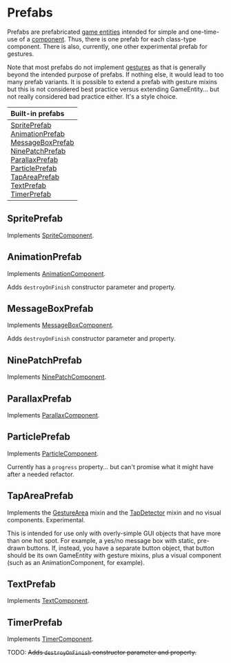 # Prefabs

Prefabs are prefabricated [game entities](game_entity.md) intended for simple and one-time-use of a [component](components.md).  Thus, there is one prefab for each class-type component.  There is also, currently, one other experimental prefab for gestures.

Note that most prefabs do not implement [gestures](input.md) as that is generally beyond the intended purpose of prefabs.  If nothing else, it would lead to too many prefab variants.
It is possible to extend a prefab with gesture mixins but this is not
considered best practice versus extending GameEntity...
but not really considered bad practice either.  It's a style choice.

| Built-in prefabs |
| :-- |
| [SpritePrefab](#spriteprefab) <br/> [AnimationPrefab](#animationprefab) <br/> [MessageBoxPrefab](#messageboxprefab) <br/> [NinePatchPrefab](#ninepatchprefab) <br/> [ParallaxPrefab](#parallaxprefab) <br/> [ParticlePrefab](#particleprefab) <br/> [TapAreaPrefab](#tapareaprefab) <br/> [TextPrefab](#textprefab) <br/> [TimerPrefab](#timerprefab) |

## SpritePrefab

Implements [SpriteComponent](components/sprite.md).

## AnimationPrefab

Implements [AnimationComponent](components/animation.md).

Adds `destroyOnFinish` constructor parameter and property.

## MessageBoxPrefab

Implements [MessageBoxComponent](components/text.md#messageboxcomponent-class).

Adds `destroyOnFinish` constructor parameter and property.

## NinePatchPrefab

Implements [NinePatchComponent](components/nine_patch.md).

## ParallaxPrefab

Implements [ParallaxComponent](components/parallax.md).

## ParticlePrefab

Implements [ParticleComponent](components/particle.md).

Currently has a `progress` property... but can't promise what it might have after a needed refactor.

## TapAreaPrefab

Implements the [GestureArea](input.md#gesturearea-mixin) mixin and the [TapDetector](input.md#gesture-detector-mixins) mixin and no visual components.  Experimental.

This is intended for use only with overly-simple GUI objects that have more than one hot spot.  For example, a yes/no message box with static, pre-drawn buttons.  If, instead, you have a separate button object, that button should be its own GameEntity with gesture mixins, plus a visual component (such as an AnimationComponent, for example).

## TextPrefab

Implements [TextComponent](components/text.md).

## TimerPrefab

Implements [TimerComponent](components/timer.md).

TODO: ~~Adds `destroyOnFinish` constructor parameter and property.~~
